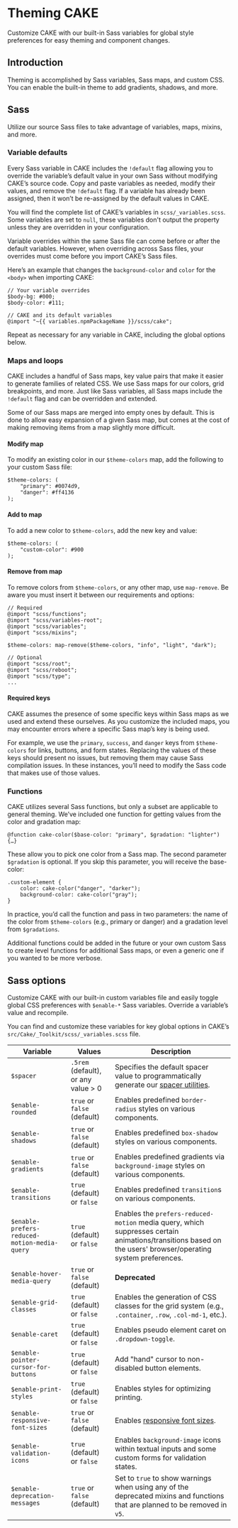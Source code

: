 # Theming CAKE

Customize CAKE with our built-in Sass variables for global style preferences for easy theming and component changes.

## Introduction

Theming is accomplished by Sass variables, Sass maps, and custom CSS. You can enable the built-in theme to add gradients, shadows, and more.

## Sass

Utilize our source Sass files to take advantage of variables, maps, mixins, and more.

### Variable defaults

Every Sass variable in CAKE includes the `!default` flag allowing you to override the variable’s default value in your own Sass without modifying CAKE’s source code. Copy and paste variables as needed, modify their values, and remove the `!default` flag. If a variable has already been assigned, then it won’t be re-assigned by the default values in CAKE.

You will find the complete list of CAKE’s variables in `scss/_variables.scss`. Some variables are set to `null`, these variables don't output the property unless they are overridden in your configuration.

Variable overrides within the same Sass file can come before or after the default variables. However, when overriding across Sass files, your overrides must come before you import CAKE’s Sass files.

Here’s an example that changes the `background-color` and `color` for the `<body>` when importing CAKE:

    // Your variable overrides
    $body-bg: #000;
    $body-color: #111;

    // CAKE and its default variables
    @import "~{{ variables.npmPackageName }}/scss/cake";

Repeat as necessary for any variable in CAKE, including the global options below.

### Maps and loops

CAKE includes a handful of Sass maps, key value pairs that make it easier to generate families of related CSS. We use Sass maps for our colors, grid breakpoints, and more. Just like Sass variables, all Sass maps include the `!default` flag and can be overridden and extended.

Some of our Sass maps are merged into empty ones by default. This is done to allow easy expansion of a given Sass map, but comes at the cost of making removing items from a map slightly more difficult.

#### Modify map

To modify an existing color in our `$theme-colors` map, add the following to your custom Sass file:

    $theme-colors: (
        "primary": #0074d9,
        "danger": #ff4136
    );

#### Add to map

To add a new color to `$theme-colors`, add the new key and value:

    $theme-colors: (
        "custom-color": #900
    );

#### Remove from map

To remove colors from `$theme-colors`, or any other map, use `map-remove`. Be aware you must insert it between our requirements and options:

    // Required
    @import "scss/functions";
    @import "scss/variables-root";
    @import "scss/variables";
    @import "scss/mixins";

    $theme-colors: map-remove($theme-colors, "info", "light", "dark");

    // Optional
    @import "scss/root";
    @import "scss/reboot";
    @import "scss/type";
    ...

#### Required keys

CAKE assumes the presence of some specific keys within Sass maps as we used and extend these ourselves. As you customize the included maps, you may encounter errors where a specific Sass map’s key is being used.

For example, we use the `primary`, `success`, and `danger` keys from `$theme-colors` for links, buttons, and form states. Replacing the values of these keys should present no issues, but removing them may cause Sass compilation issues. In these instances, you’ll need to modify the Sass code that makes use of those values.

### Functions

CAKE utilizes several Sass functions, but only a subset are applicable to general theming. We’ve included one function for getting values from the color and gradation map:

    @function cake-color($base-color: "primary", $gradation: "lighter") {…}

These allow you to pick one color from a Sass map. The second parameter `$gradation` is optional. If you skip this parameter, you will receive the base-color:

    .custom-element {
        color: cake-color("danger", "darker");
        background-color: cake-color("gray");
    }

In practice, you’d call the function and pass in two parameters: the name of the color from `$theme-colors` (e.g., primary or danger) and a gradation level from `$gradations`.

Additional functions could be added in the future or your own custom Sass to create level functions for additional Sass maps, or even a generic one if you wanted to be more verbose.


## Sass options

Customize CAKE with our built-in custom variables file and easily toggle global CSS preferences with `$enable-*` Sass variables. Override a variable’s value and recompile.

You can find and customize these variables for key global options in CAKE’s `src/Cake/_Toolkit/scss/_variables.scss` file.

|Variable|Values|Description|
| ------ |------| ----------|
|`$spacer`|`.5rem` (default), or any value > 0 |Specifies the default spacer value to programmatically generate our [spacer utilities](../../Utilities/Spacing/Spacing.md).|
|`$enable-rounded`|`true` or `false` (default)|Enables predefined `border-radius` styles on various components.|
|`$enable-shadows`|`true` or `false` (default)|Enables predefined `box-shadow` styles on various components.|
|`$enable-gradients`|`true` or `false` (default)|Enables predefined gradients via `background-image` styles on various components.|
|`$enable-transitions`|`true` (default) or `false`|Enables predefined `transition`s on various components.|
| `$enable-prefers-reduced-motion-media-query` | `true` (default) or `false`        | Enables the `prefers-reduced-motion` media query, which suppresses certain animations/transitions based on the users' browser/operating system preferences. |
|`$enable-hover-media-query`|`true` or `false` (default)|**Deprecated**|
|`$enable-grid-classes`|`true` (default) or `false`|Enables the generation of CSS classes for the grid system (e.g., `.container`, `.row`, `.col-md-1`, etc.).|
|`$enable-caret`|`true` (default) or `false`|Enables pseudo element caret on `.dropdown-toggle`.|
| `$enable-pointer-cursor-for-buttons`         | `true` (default) or `false`        | Add "hand" cursor to non-disabled button elements. |
|`$enable-print-styles`|`true` (default) or `false`|Enables styles for optimizing printing.|
| `$enable-responsive-font-sizes`              | `true` or `false` (default)        | Enables [responsive font sizes](../../Content/Typography/Typography.md#responsive-font-sizes). |
| `$enable-validation-icons`                   | `true` (default) or `false`        | Enables `background-image` icons within textual inputs and some custom forms for validation states. |
| `$enable-deprecation-messages`               | `true` or `false` (default)        | Set to `true` to show warnings when using any of the deprecated mixins and functions that are planned to be removed in `v5`. |
